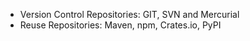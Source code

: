 - Version Control Repositories: GIT, SVN and Mercurial
- Reuse Repositories: Maven, npm, Crates.io, PyPI
